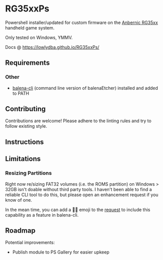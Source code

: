 # RG35xxPs

Powershell installer/updated for custom firmware on the [Anbernic RG35xx][rg35xx] handheld game system.

Only tested on Windows, YMMV.

Docs @ <https://lowlydba.github.io/RG35xxPs/>

## Requirements

### Other

* [balena-cli][balena-cli] (command line version of balenaEtcher) installed and added to PATH

## Contributing

Contributions are welcome! Please adhere to the linting rules and try to follow existing style.

## Instructions

## Limitations

### Resizing Partitions

Right now re/sizing FAT32 volumes (i.e. the ROMS partition) on Windows > 32GB isn't doable without third party tools.
I haven't been able to find a reliable CLI tool to do this, but please open an enhancement request if you know of one.

In the mean time, you can add a 👍🏻 emoji to the [request][balena-request] to include this capability
as a feature in balena-cli.

## Roadmap

Potential improvements:

* Publish module to PS Gallery for easier upkeep

[balena-cli]: https://github.com/balena-io/balena-cli/blob/master/INSTALL.md
[balena-request]: https://github.com/balena-io/etcher/issues/1451
[rg35xx]: https://anbernic.com/products/rg35xx
